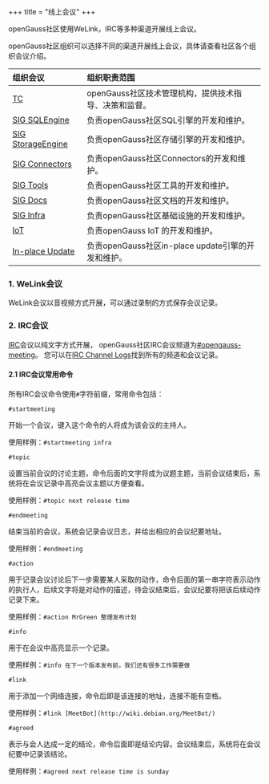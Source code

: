 +++
title = "线上会议"
+++

openGauss社区使用WeLink，IRC等多种渠道开展线上会议。

openGauss社区组织可以选择不同的渠道开展线上会议，具体请查看社区各个组织会议介绍。

| 组织会议 | 组织职责范围 |
| :------- | :--------------- |
| [TC](https://gitee.com/opengauss/tc) | openGauss社区技术管理机构，提供技术指导、决策和监督。 |
| [SIG SQLEngine](https://gitee.com/opengauss/tc/tree/master/sigs/SQLEngine) | 负责openGauss社区SQL引擎的开发和维护。 |
| [SIG StorageEngine](https://gitee.com/opengauss/tc/tree/master/sigs/StorageEngine) | 负责openGauss社区存储引擎的开发和维护。 |
| [SIG Connectors](https://gitee.com/opengauss/tc/tree/master/sigs/Connectors) | 负责openGauss社区Connectors的开发和维护。 |
| [SIG Tools](https://gitee.com/opengauss/tc/tree/master/sigs/Tools) | 负责openGauss社区工具的开发和维护。 |
| [SIG Docs](https://gitee.com/opengauss/tc/tree/master/sigs/Docs) | 负责openGauss社区文档的开发和维护。 |
| [SIG Infra](https://gitee.com/opengauss/tc/tree/master/sigs/Infra) | 负责openGauss社区基础设施的开发和维护。 |
| [IoT](https://gitee.com/opengauss/tc/tree/master/sigs/IoT) | 负责openGauss IoT 的开发和维护。 |
| [In-place Update](https://gitee.com/opengauss/tc/tree/master/sigs/In-place-Update) | 负责openGauss社区in-place update引擎的开发和维护。|

### 1. WeLink会议

WeLink会议以音视频方式开展，可以通过录制的方式保存会议记录。

### 2. IRC会议

[IRC]((https://zh.wikipedia.org/wiki/IRC))会议以纯文字方式开展，
openGauss社区IRC会议频道为[#opengauss-meeting](https://webchat.freenode.net/?randomnick=1&channels=%23opengauss-meeting&prompt=1&uio=d4)。
您可以在[IRC Channel Logs](https://meetings.opengauss.org/)找到所有的频道和会议记录。

#### 2.1 IRC会议常用命令

所有IRC会议命令使用`#`字符前缀，常用命令包括：

`#startmeeting`

开始一个会议，键入这个命令的人将成为该会议的主持人。

使用样例：`#startmeeting infra`

`#topic`

设置当前会议的讨论主题，命令后面的文字将成为议题主题，当前会议结束后，系统将在会议记录中高亮会议主题以方便查看。

使用样例：`#topic next release time`

`#endmeeting`

结束当前的会议，系统会记录会议日志，并给出相应的会议纪要地址。

使用样例：`#endmeeting`

`#action`

用于记录会议讨论后下一步需要某人采取的动作，命令后面的第一串字符表示动作的执行人，后续文字将是对动作的描述，待会议结束后，会议纪要将把该后续动作记录下来。

使用样例：`#action MrGreen 整理发布计划`

`#info`

用于在会议中高亮显示一个记录。

使用样例：`#info 在下一个版本发布前，我们还有很多工作需要做`

`#link`

用于添加一个网络连接，命令后即是该连接的地址，连接不能有空格。

使用样例：`#link [MeetBot](http://wiki.debian.org/MeetBot/)`

`#agreed`

表示与会人达成一定的结论，命令后面即是结论内容。会议结束后，系统将在会议纪要中记录该结论。

使用样例：`#agreed next release time is sunday`
